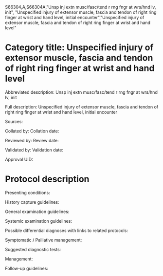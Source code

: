S66304,A,S66304A,"Unsp inj extn musc/fasc/tend r rng fngr at wrs/hnd lv, init", "Unspecified injury of extensor muscle, fascia and tendon of right ring finger at wrist and hand level, initial encounter","Unspecified injury of extensor muscle, fascia and tendon of right ring finger at wrist and hand level"
# Category title: Unspecified injury of extensor muscle, fascia and tendon of right ring finger at wrist and hand level

Abbreviated description: Unsp inj extn musc/fasc/tend r rng fngr at wrs/hnd lv, init

Full description: Unspecified injury of extensor muscle, fascia and tendon of right ring finger at wrist and hand level, initial encounter

Sources:

Collated by:
Collation date:

Reviewed by:
Review date:

Validated by:
Validation date:

Approval UID:

# Protocol description

Presenting conditions:

History capture guidelines:

General examination guidelines:

Systemic examination guidelines:

Possible differential diagnoses with links to related protocols:

Symptomatic / Palliative management:

Suggested diagnostic tests:

Management:

Follow-up guidelines:
